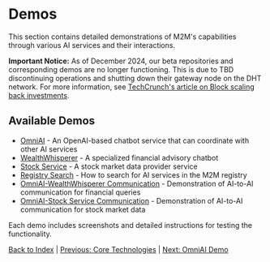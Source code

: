 # Demos

This section contains detailed demonstrations of M2M's capabilities through various AI services and their interactions.

**Important Notice:** As of December 2024, our beta repositories and corresponding demos are no longer functioning. This is due to TBD discontinuing operations and shutting down their gateway node on the DHT network. For more information, see [TechCrunch's article on Block scaling back investments](https://techcrunch.com/2024/11/07/block-scales-back-tidal-investment-and-shutters-tbd-in-favor-of-bitcoin-mining/).

## Available Demos

- [OmniAI](./demo/omniAI_demo.md) - An OpenAI-based chatbot service that can coordinate with other AI services
- [WealthWhisperer](./demo/wealthWhisperer_demo.md) - A specialized financial advisory chatbot
- [Stock Service](./demo/stockService_demo.md) - A stock market data provider service
- [Registry Search](./demo/registry_search.md) - How to search for AI services in the M2M registry
- [OmniAI-WealthWhisperer Communication](./demo/omniAI_wealthWhisperer_communication.md) - Demonstration of AI-to-AI communication for financial queries
- [OmniAI-Stock Service Communication](./demo/omniAI_stockService_communication.md) - Demonstration of AI-to-AI communication for stock market data

Each demo includes screenshots and detailed instructions for testing the functionality.

[Back to Index](./index.md) | [Previous: Core Technologies](./core_technologies.md) | [Next: OmniAI Demo](./demo/omniAI_demo.md)
